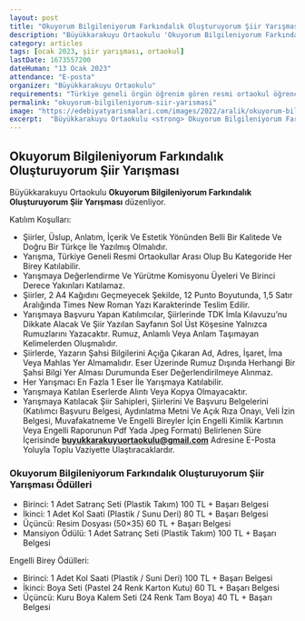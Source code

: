 ```yaml
---
layout: post
title: "Okuyorum Bilgileniyorum Farkındalık Oluşturuyorum Şiir Yarışması"
description: "Büyükkarakuyu Ortaokulu 'Okuyorum Bilgileniyorum Farkındalık Oluşturuyorum Şiir Yarışması' düzenliyor."
category: articles
tags: [ocak 2023, şiir yarışması, ortaokul]
lastDate: 1673557200
dateHuman: "13 Ocak 2023"
attendance: "E-posta"
organizer: "Büyükkarakuyu Ortaokulu"
requirements: "Türkiye geneli örgün öğrenim gören resmi ortaokul öğrencileri katılabilir."
permalink: "okuyorum-bilgileniyorum-siir-yarismasi"
image: "https://edebiyatyarismalari.com/images/2022/aralik/okuyorum-bilgileniyorum-siir-yarismasi.jpg"
excerpt:  "Büyükkarakuyu Ortaokulu <strong> Okuyorum Bilgileniyorum Farkındalık Oluşturuyorum Şiir Yarışması </strong> düzenliyor."
---
```


## Okuyorum Bilgileniyorum Farkındalık Oluşturuyorum Şiir Yarışması
Büyükkarakuyu Ortaokulu **Okuyorum Bilgileniyorum Farkındalık Oluşturuyorum Şiir Yarışması** düzenliyor.  

Katılım Koşulları:
- Şiirler, Üslup, Anlatım, İçerik Ve Estetik Yönünden Belli Bir Kalitede Ve Doğru Bir Türkçe İle Yazılmış Olmalıdır.
- Yarışma, Türkiye Geneli Resmi Ortaokullar Arası Olup Bu Kategoride Her Birey Katılabilir.
- Yarışmaya Değerlendirme Ve Yürütme Komisyonu Üyeleri Ve Birinci Derece Yakınları Katılamaz.
- Şiirler, 2 A4 Kağıdını Geçmeyecek Şekilde, 12 Punto Boyutunda, 1,5 Satır Aralığında Times New Roman Yazı Karakterinde Teslim Edilir.
- Yarışmaya Başvuru Yapan Katılımcılar, Şiirlerinde TDK İmla Kılavuzu’nu Dikkate Alacak Ve Şiir Yazılan Sayfanın Sol Üst Köşesine Yalnızca Rumuzlarını Yazacaktır. Rumuz, Anlamlı Veya Anlam Taşımayan Kelimelerden Oluşmalıdır.
- Şiirlerde, Yazarın Şahsi Bilgilerini Açığa Çıkaran Ad, Adres, İşaret, İma Veya Mahlas Yer Almamalıdır. Eser Üzerinde Rumuz Dışında Herhangi Bir Şahsi Bilgi Yer Alması Durumunda Eser Değerlendirilmeye Alınmaz.
- Her Yarışmacı En Fazla 1 Eser İle Yarışmaya Katılabilir.
- Yarışmaya Katılan Eserlerde Alıntı Veya Kopya Olmayacaktır.
- Yarışmaya Katılacak Şiir Sahipleri, Şiirlerini Ve Başvuru Belgelerini (Katılımcı Başvuru Belgesi, Aydınlatma Metni Ve Açık Rıza Onayı, Veli İzin Belgesi, Muvafakatneme Ve Engelli Bireyler İçin Engelli Kimlik Kartının Veya Engelli Raporunun Pdf Yada Jpeg Formatı) Belirlenen Süre İçerisinde **buyukkarakuyuortaokulu@gmail.com** Adresine E-Posta Yoluyla Toplu Vaziyette Ulaştıracaklardır.

### Okuyorum Bilgileniyorum Farkındalık Oluşturuyorum Şiir Yarışması Ödülleri
- Birinci: 1 Adet Satranç Seti (Plastik Takım) 100 TL + Başarı Belgesi
- İkinci: 1 Adet Kol Saati (Plastik / Sunu Deri) 80 TL + Başarı Belgesi
- Üçüncü: Resim Dosyası (50×35) 60 TL + Başarı Belgesi
- Mansiyon Ödülü: 1 Adet Satranç Seti (Plastik Takım) 100 TL + Başarı Belgesi

Engelli Birey Ödülleri:
- Birinci: 1 Adet Kol Saati (Plastik / Suni Deri) 100 TL + Başarı Belgesi
- İkinci: Boya Seti (Pastel 24 Renk Karton Kutu) 60 TL + Başarı Belgesi
- Üçüncü: Kuru Boya Kalem Seti (24 Renk Tam Boya) 40 TL + Başarı Belgesi